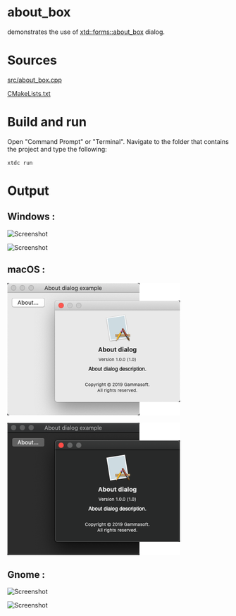 # about_box

demonstrates the use of [xtd::forms::about_box](../../../src/xtd_forms/include/xtd/forms/about_box.hpp) dialog.

# Sources

[src/about_box.cpp](src/about_box.cpp)

[CMakeLists.txt](CMakeLists.txt)

# Build and run

Open "Command Prompt" or "Terminal". Navigate to the folder that contains the project and type the following:

```shell
xtdc run
```

# Output

## Windows :

![Screenshot](../../../docs/pictures/examples/about_box_w.png)

![Screenshot](../../../docs/pictures/examples/about_box_wd.png)

## macOS :

![Screenshot](../../../docs/pictures/examples/about_box_m.png)

![Screenshot](../../../docs/pictures/examples/about_box_md.png)

## Gnome :

![Screenshot](../../../docs/pictures/examples/about_box_g.png)

![Screenshot](../../../docs/pictures/examples/about_box_gd.png)
